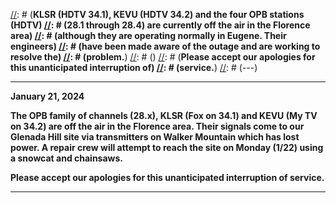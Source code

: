 [//]: # (---)
[//]: # (**December 28, 2021**)
[//]: # ()
[//]: # (**KLSR (HDTV 34.1), KEVU (HDTV 34.2) and the four OPB stations (HDTV)
[//]: # (28.1 through 28.4) are currently off the air in the Florence area)
[//]: # (although they are operating normally in Eugene.  Their engineers)
[//]: # (have been made aware of the outage and are working to resolve the)
[//]: # (problem.**)
[//]: # ()
[//]: # (**Please accept our apologies for this unanticipated interruption of)
[//]: # (service.**)
[//]: # (---)

---

**January 21, 2024**

**The OPB family of channels (28.x), KLSR (Fox on 34.1) and KEVU (My
TV on 34.2) are off the air in the Florence area.  Their signals come
to our Glenada Hill site via transmitters on Walker Mountain which has
lost power.  A repair crew will attempt to reach the site on Monday
(1/22) using a snowcat and chainsaws.**

**Please accept our apologies for this unanticipated interruption of
service.**

---
